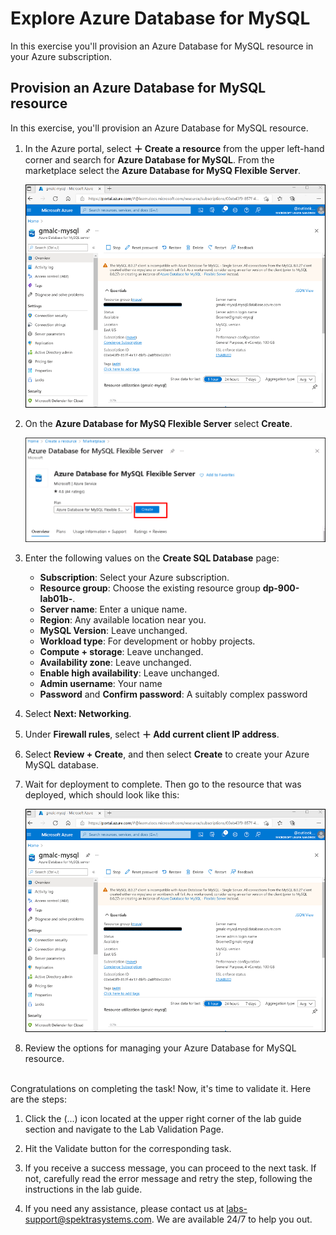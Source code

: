 # Explore Azure Database for MySQL

In this exercise you'll provision an Azure Database for MySQL resource in your Azure subscription.

## Provision an Azure Database for MySQL resource

In this exercise, you'll provision an Azure Database for MySQL resource.

1. In the Azure portal, select **&#65291; Create a resource** from the upper left-hand corner and search for **Azure Database for MySQL**. From the marketplace select the **Azure Database for MySQ Flexible Server**.
 
    ![Screenshot of Azure Database for MySQL deployment options](images/mysql-portal-dp900-1b.png)

1. On the **Azure Database for MySQ Flexible Server** select **Create**.
    

    ![Screenshot of Azure Database for MySQL deployment options](images/mysql-options-dp900-1b.png)

1. Enter the following values on the **Create SQL Database** page:
    - **Subscription**: Select your Azure subscription.
    - **Resource group**: Choose the existing resource group **dp-900-lab01b-<inject key="DeploymentID" enableCopy="false"/>**.
    - **Server name**: Enter a unique name.
    - **Region**: Any available location near you.
    - **MySQL Version**: Leave unchanged.
    - **Workload type**: For development or hobby projects.
    - **Compute + storage**: Leave unchanged.
    - **Availability zone**: Leave unchanged.
    - **Enable high availability**: Leave unchanged.
    - **Admin username**: Your name
    - **Password** and **Confirm password**: A suitably complex password

1. Select **Next: Networking**.

1. Under **Firewall rules**, select **&#65291; Add current client IP address**.

1. Select **Review + Create**, and then select **Create** to create your Azure MySQL database.

1. Wait for deployment to complete. Then go to the resource that was deployed, which should look like this:

    ![Screenshot of the Azure portal showing the Azure Database for MySQL page.](images/mysql-portal-dp900-1b.png)

1. Review the options for managing your Azure Database for MySQL resource.

<br>
Congratulations on completing the task! Now, it's time to validate it. Here are the steps:

 1. Click the (...) icon located at the upper right corner of the lab guide section and navigate to the Lab Validation Page.
 
 2. Hit the Validate button for the corresponding task.
 
 3. If you receive a success message, you can proceed to the next task. If not, carefully read the error message and retry the step, following the instructions in the lab guide.
 
 4. If you need any assistance, please contact us at labs-support@spektrasystems.com. We are available 24/7 to help you out.

